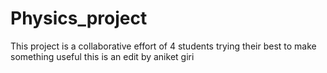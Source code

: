 # Physics_project
This project is a collaborative effort of 4 students trying their best to make something useful
this is an edit by aniket giri